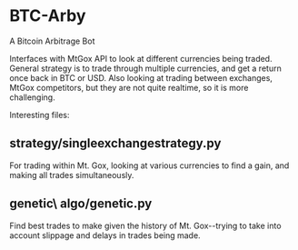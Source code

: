 BTC-Arby
========

A Bitcoin Arbitrage Bot

Interfaces with MtGox API to look at different currencies being traded.  General strategy is to trade through multiple currencies, and get a return once back in BTC or USD.  Also looking at trading between exchanges, MtGox competitors, but they are not quite realtime, so it is more challenging.

Interesting files:

strategy/singleexchangestrategy.py
---
For trading within Mt. Gox, looking at various currencies to find a gain, and making all trades simultaneously.

genetic\ algo/genetic.py
---
Find best trades to make given the history of Mt. Gox--trying to take into account slippage and delays in trades being made.